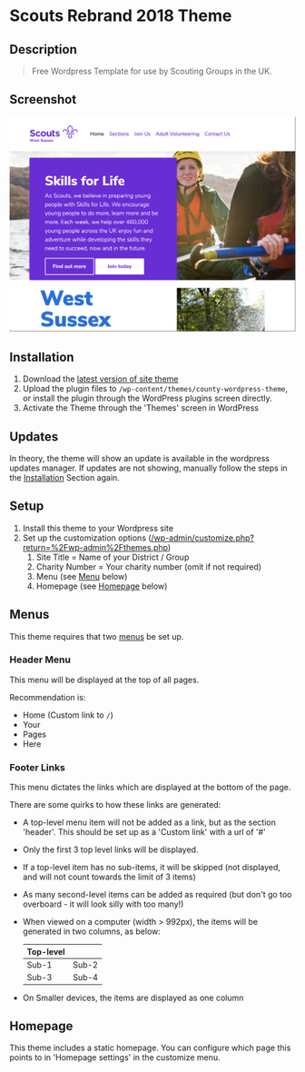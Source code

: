 # Scouts Rebrand 2018 Theme

## Description

> Free Wordpress Template for use by Scouting Groups in the UK.

## Screenshot

![Screenshot of this theme, showing the top of the homepage](/screenshot.png?raw=true)

## Installation

1. Download the [latest version of site theme](https://github.com/west-sussex-scouts/county-wordpress-theme/releases/latest)
1. Upload the plugin files to `/wp-content/themes/county-wordpress-theme`, or install the plugin through the WordPress plugins screen directly.
1. Activate the Theme through the 'Themes' screen in WordPress

## Updates

In theory, the theme will show an update is available in the wordpress updates manager. If updates are not showing, manually follow the steps in the [Installation](#Installation) Section again.

## Setup

1. Install this theme to your Wordpress site
1. Set up the customization options ([/wp-admin/customize.php?return=%2Fwp-admin%2Fthemes.php](/wp-admin/customize.php?return=%2Fwp-admin%2Fthemes.php))
    1. Site Title = Name of your District / Group
    1. Charity Number = Your charity number (omit if not required)
    1. Menu (see [Menu](#menu) below)
    1. Homepage (see [Homepage](#homepage) below)

## Menus

This theme requires that two [menus](https://codex.wordpress.org/WordPress_Menu_User_Guide) be set up.

### Header Menu

This menu will be displayed at the top of all pages.

Recommendation is:

* Home (Custom link to `/`)
* Your
* Pages
* Here

### Footer Links

This menu dictates the links which are displayed at the bottom of the page.

There are some quirks to how these links are generated:

* A top-level menu item will not be added as a link, but as the section 'header'. This should be set up as a 'Custom link' with a url of '#'
* Only the first 3 top level links will be displayed.
* If a top-level item has no sub-items, it will be skipped (not displayed, and will not count towards the limit of 3 items)
* As many second-level items can be added as required (but don't go too overboard - it will look silly with too many!)
* When viewed on a computer (width > 992px), the items will be generated in two columns, as below:

    |Top-level|     |
    |---------|-----|
    |Sub-1    |Sub-2|
    |Sub-3    |Sub-4|
* On Smaller devices, the items are displayed as one column

## Homepage

This theme includes a static homepage. You can configure which page this points to in 'Homepage settings' in the customize menu.
